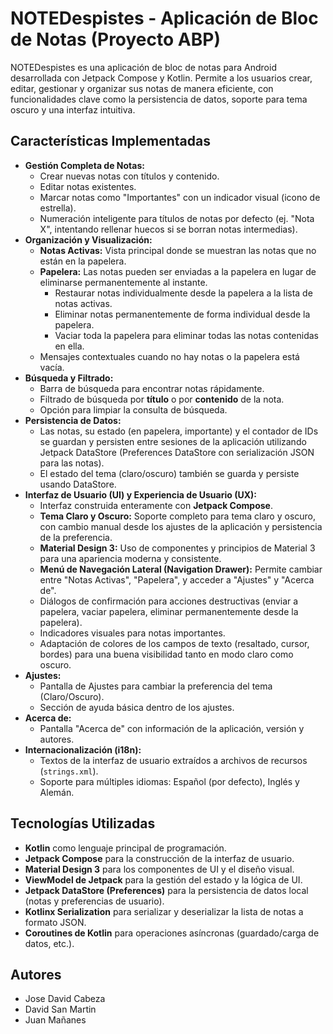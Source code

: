 # NOTEDespistes - Aplicación de Bloc de Notas (Proyecto ABP)

NOTEDespistes es una aplicación de bloc de notas para Android desarrollada con Jetpack Compose y Kotlin. Permite a los usuarios crear, editar, gestionar y organizar sus notas de manera eficiente, con funcionalidades clave como la persistencia de datos, soporte para tema oscuro y una interfaz intuitiva.

## Características Implementadas

* **Gestión Completa de Notas:**
    * Crear nuevas notas con títulos y contenido.
    * Editar notas existentes.
    * Marcar notas como "Importantes" con un indicador visual (icono de estrella).
    * Numeración inteligente para títulos de notas por defecto (ej. "Nota X", intentando rellenar huecos si se borran notas intermedias).
* **Organización y Visualización:**
    * **Notas Activas:** Vista principal donde se muestran las notas que no están en la papelera.
    * **Papelera:** Las notas pueden ser enviadas a la papelera en lugar de eliminarse permanentemente al instante.
        * Restaurar notas individualmente desde la papelera a la lista de notas activas.
        * Eliminar notas permanentemente de forma individual desde la papelera.
        * Vaciar toda la papelera para eliminar todas las notas contenidas en ella.
    * Mensajes contextuales cuando no hay notas o la papelera está vacía.
* **Búsqueda y Filtrado:**
    * Barra de búsqueda para encontrar notas rápidamente.
    * Filtrado de búsqueda por **título** o por **contenido** de la nota.
    * Opción para limpiar la consulta de búsqueda.
* **Persistencia de Datos:**
    * Las notas, su estado (en papelera, importante) y el contador de IDs se guardan y persisten entre sesiones de la aplicación utilizando Jetpack DataStore (Preferences DataStore con serialización JSON para las notas).
    * El estado del tema (claro/oscuro) también se guarda y persiste usando DataStore.
* **Interfaz de Usuario (UI) y Experiencia de Usuario (UX):**
    * Interfaz construida enteramente con **Jetpack Compose**.
    * **Tema Claro y Oscuro:** Soporte completo para tema claro y oscuro, con cambio manual desde los ajustes de la aplicación y persistencia de la preferencia.
    * **Material Design 3:** Uso de componentes y principios de Material 3 para una apariencia moderna y consistente.
    * **Menú de Navegación Lateral (Navigation Drawer):** Permite cambiar entre "Notas Activas", "Papelera", y acceder a "Ajustes" y "Acerca de".
    * Diálogos de confirmación para acciones destructivas (enviar a papelera, vaciar papelera, eliminar permanentemente desde la papelera).
    * Indicadores visuales para notas importantes.
    * Adaptación de colores de los campos de texto (resaltado, cursor, bordes) para una buena visibilidad tanto en modo claro como oscuro.
* **Ajustes:**
    * Pantalla de Ajustes para cambiar la preferencia del tema (Claro/Oscuro).
    * Sección de ayuda básica dentro de los ajustes.
* **Acerca de:**
    * Pantalla "Acerca de" con información de la aplicación, versión y autores.
* **Internacionalización (i18n):**
    * Textos de la interfaz de usuario extraídos a archivos de recursos (`strings.xml`).
    * Soporte para múltiples idiomas: Español (por defecto), Inglés y Alemán.

## Tecnologías Utilizadas

* **Kotlin** como lenguaje principal de programación.
* **Jetpack Compose** para la construcción de la interfaz de usuario.
* **Material Design 3** para los componentes de UI y el diseño visual.
* **ViewModel de Jetpack** para la gestión del estado y la lógica de UI.
* **Jetpack DataStore (Preferences)** para la persistencia de datos local (notas y preferencias de usuario).
* **Kotlinx Serialization** para serializar y deserializar la lista de notas a formato JSON.
* **Coroutines de Kotlin** para operaciones asíncronas (guardado/carga de datos, etc.).

## Autores

* Jose David Cabeza
* David San Martin
* Juan Mañanes
